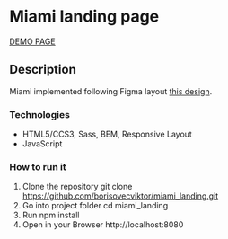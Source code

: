 # Miami landing page

[DEMO PAGE](https://borisovecviktor.github.io/miami_landing/)

## Description
Miami implemented following Figma layout [this design](https://www.figma.com/file/nHz8bflIwJaWP3P99vKTH5/miami_home_new?node-id=0%3A2).

### Technologies
- HTML5/CCS3, Sass, BEM, Responsive Layout
- JavaScript

### How to run it
1. Clone the repository git clone https://github.com/borisovecviktor/miami_landing.git
2. Go into project folder cd miami_landing
3. Run npm install
4. Open in your Browser http://localhost:8080
